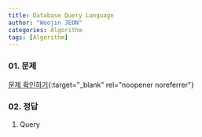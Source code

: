 ```yaml
---
title: Database Query Language
author: "Woojin JEON"
categories: Algorithm
tags: [Algorithm]
---
```


### 01. 문제

[문제 확인하기](https://www.hackerrank.com/challenges/database-query-languages/problem){:target="_blank" rel="noopener noreferrer"}

### 02. 정답

1. Query
